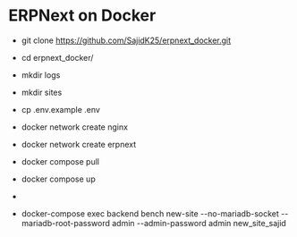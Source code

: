 # ERPNext on Docker

- git clone https://github.com/SajidK25/erpnext_docker.git
-   cd erpnext_docker/
-   mkdir logs
-   mkdir sites
-   cp .env.example .env
-   docker network create nginx
-   docker network create erpnext
-   docker compose pull
-   docker compose up
-   

- docker-compose exec backend bench new-site --no-mariadb-socket --mariadb-root-password admin --admin-password admin new_site_sajid
